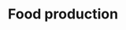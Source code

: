 ---
title: Food production
layout: post
heading: Food production
partners: []
services: []
sub_heading: ''
textline: ''
---